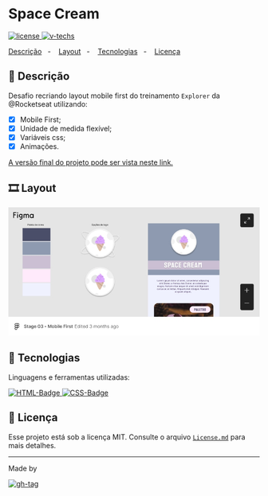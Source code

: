 # Space Cream

[![license] ![v-techs]](#readme)

[Descrição](#-descrição)&nbsp;&nbsp;&nbsp;-&nbsp;&nbsp;&nbsp;
[Layout](#%EF%B8%8F-layout)&nbsp;&nbsp;&nbsp;-&nbsp;&nbsp;&nbsp;
[Tecnologias](#-tecnologias)&nbsp;&nbsp;&nbsp;-&nbsp;&nbsp;&nbsp;
[Licença](#-licença) &nbsp;&nbsp;&nbsp;

## 📌 Descrição

Desafio recriando layout mobile first do treinamento `Explorer` da @Rocketseat utilizando:

- [x] Mobile First;
- [x] Unidade de medida flexível;
- [x] Variáveis css;
- [x] Animações.

[A versão final do projeto pode ser vista neste link.](https://dam450.github.io/rseat-mobile-first/)

## 🎞️ Layout

[![figma-preview]](https://www.figma.com/file/bmswjQHCOR1E2sqTanVTmb/Stage-03---Mobile-First-(Copy)?node-id=0%3A1&viewer=1)

## 🧰 Tecnologias

Linguagens e ferramentas utilizadas:

[![HTML-Badge][html5] ![CSS-Badge][css3]](#-tecnologias)

## 📄 Licença

Esse projeto está sob a licença MIT. Consulte o arquivo [`License.md`](./License.md) para mais detalhes.

---

Made by

[![gh-tag]](https://github.com/dam450/)

<!-- Images -->

[figma-preview]: ./.github/figma.jpg 'Figma preview'
[img-preview]: ./.github/preview.jpg 'Figma preview'

[langs]: https://img.shields.io/github/languages/count/dam450/space-shooter?style=plastic 'Linguagens utilizadas'
[html5]: https://img.shields.io/badge/html5-E34F26?logo=html5&logoColor=fff&style=for-the-badge 'HTML5 badge'
[css3]: https://img.shields.io/badge/css3-1572B6?logo=CSS3&logoColor=fff&style=for-the-badge 'CSS3 badge'
[js]: https://img.shields.io/badge/JavaScript-F7DF1E?logo=JavaScript&logoColor=000&style=for-the-badge 'javascript badge'
[v-techs]: https://img.shields.io/github/languages/count/dam450/rocket-sect?label=techs&logo=GitHub&style=plastic 'Tecnologias'
[v-tag]: https://img.shields.io/github/v/tag/dam450/rocket-sect?color=555&label=tag&logo=GitHub&style=plastic 'GitHub Tag Version'
[license]: https://img.shields.io/github/license/dam450/rocket-sect?color=blue&label=Licen%C3%A7a&logo=Conventional%20Commits&logoColor=fff&style=plastic 'License badge'
[gh-tag]: https://img.shields.io/badge/DAM450-181717?logo=GitHub&logoColor=fff&link=https://github.com/dam450/ "Dam450's GitHub Tag"
